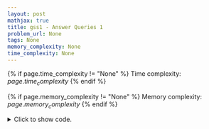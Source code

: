 ```yaml
---
layout: post
mathjax: true
title: gss1 - Answer Queries 1
problem_url: None
tags: None
memory_complexity: None
time_complexity: None
---
```




{% if page.time_complexity != "None" %}
Time complexity: ${{ page.time_complexity }}$
{% endif %}

{% if page.memory_complexity != "None" %}
Memory complexity: ${{ page.memory_complexity }}$
{% endif %}

<details>
<summary>
<p style="display:inline">Click to show code.</p>
</summary>
```cpp
{% raw %}
using namespace std;
const int NMAX = 50000 + 11;
struct node
{
    int ls, rs, ss, ts;
};
int n;
int a[NMAX];
node t[4 * NMAX];
node make_node(int x)
{
    node ans;
    ans.ts = x;
    ans.ls = ans.rs = ans.ss = max(0, x);
    return ans;
}
node combine(node lc, node rc)
{
    int ls, rs, ss, ts;
    ls = max(lc.ls, lc.ts + rc.ls);
    rs = max(rc.rs, rc.ts + lc.rs);
    ss = max({lc.ss, rc.ss, lc.rs + rc.ls});
    ts = lc.ts + rc.ts;
    return {ls, rs, ss, ts};
}
void build(int a[], int v, int tl, int tr)
{
    if (tl == tr)
        t[v] = {a[tl], a[tl], a[tl], a[tl]};
    else
    {
        int tm = (tl + tr) / 2;
        build(a, v * 2, tl, tm);
        build(a, v * 2 + 1, tm + 1, tr);
        t[v] = combine(t[v * 2], t[v * 2 + 1]);
    }
}
node query(int v, int tl, int tr, int l, int r)
{
    if (l > r)
        return make_node(0);
    if (l == tl and r == tr)
        return t[v];
    int tm = (tl + tr) / 2;
    if (r <= tm)
        return query(v * 2, tl, tm, l, r);
    if (l > tm)
        return query(v * 2 + 1, tm + 1, tr, l, r);
    return combine(query(v * 2, tl, tm, l, tm),
                   query(v * 2 + 1, tm + 1, tr, tm + 1, r));
}
int main(void)
{
    int m, l, r;
    cin >> n;
    for (int i = 0; i < n; ++i)
        cin >> a[i];
    build(a, 1, 0, n - 1);
    cin >> m;
    while (m--)
    {
        cin >> l >> r;
        cout << query(1, 0, n - 1, l - 1, r - 1).ss << endl;
    }
    return 0;
}

{% endraw %}
```
</details>

